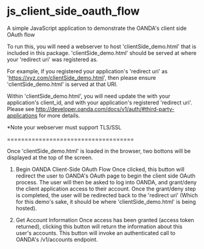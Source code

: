 js_client_side_oauth_flow
=========================

A simple JavaScript application to demonstrate the OANDA's client side OAuth flow

To run this, you will need a webserver to host 'clientSide_demo.html' that is included in this package.
'clientSide_demo.html' should be served at where your 'redirect uri' was registered as.

For example, if you registered your application's 'redirect uri' as 'https://xyz.com/clientSide_demo.html', then please ensure 'clientSide_demo.html' is served at that URI.

Within 'clientSide_demo.html', you will need update the <client application id> with your application's client_id, and <redirect uri> with your application's registered 'redirect uri'.  Please see http://developer.oanda.com/docs/v1/auth/#third-party-applications for more details.

*Note your webserver must support TLS/SSL

====================================

Once 'clientSide_demo.html' is loaded in the browser, two bottons will be displayed at the top of the screen.<br>

1.  Begin OANDA Client-Side OAuth Flow
        Once clicked, this button will redirect the user to OANDA's OAuth page to begin the client side OAuth process.
The user will then be asked to log into OANDA, and grant/deny the client application access to their account.  Once the grant/deny step is completed, the user will be redirected back to the 'redirect uri' (Which for this demo's sake, it should be where 'clientSide_demo.html' is being hosted).

2.  Get Account Information
        Once access has been granted (access token returned), clicking this button will return the information about this
        user's accounts.  This button will invoke an authenticated call to OANDA's /v1/accounts endpoint.
